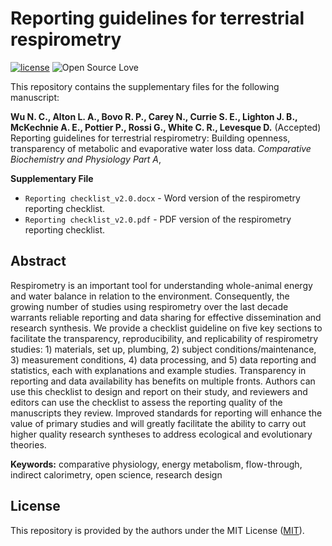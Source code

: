 # Reporting guidelines for terrestrial respirometry

[![license](https://img.shields.io/badge/license-MIT%20+%20file%20LICENSE-lightgrey.svg)](https://choosealicense.com/)
![Open Source
Love](https://badges.frapsoft.com/os/v2/open-source.svg?v=103)

This repository contains the supplementary files for the following manuscript:

**Wu N. C., Alton L. A., Bovo R. P., Carey N., Currie S. E., Lighton J. B., McKechnie A. E., Pottier P., Rossi G., White C. R., Levesque D.** (Accepted) Reporting guidelines for terrestrial respirometry: Building openness, transparency of metabolic and evaporative water loss data. *Comparative Biochemistry and Physiology Part A*,

**Supplementary File**
- `Reporting checklist_v2.0.docx` - Word version of the respirometry reporting checklist.
- `Reporting checklist_v2.0.pdf` - PDF version of the respirometry reporting checklist.

## Abstract
Respirometry is an important tool for understanding whole-animal energy and water balance in relation to the environment. Consequently, the growing number of studies using respirometry over the last decade warrants reliable reporting and data sharing for effective dissemination and research synthesis. We provide a checklist guideline on five key sections to facilitate the transparency, reproducibility, and replicability of respirometry studies: 1) materials, set up, plumbing, 2) subject conditions/maintenance, 3) measurement conditions, 4) data processing, and 5) data reporting and statistics, each with explanations and example studies. Transparency in reporting and data availability has benefits on multiple fronts. Authors can use this checklist to design and report on their study, and reviewers and editors can use the checklist to assess the reporting quality of the manuscripts they review. Improved standards for reporting will enhance the value of primary studies and will greatly facilitate the ability to carry out higher quality research syntheses to address ecological and evolutionary theories.


**Keywords:** comparative physiology, energy metabolism, flow-through, indirect calorimetry, open science, research design

## License
This repository is provided by the authors under the MIT License ([MIT](http://opensource.org/licenses/MIT)).

